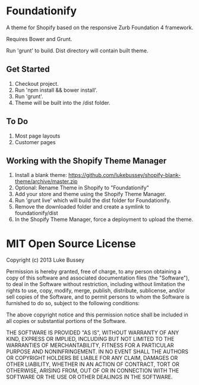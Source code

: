 Foundationify
==================

A theme for Shopify based on the responsive Zurb Foundation 4 framework.

Requires Bower and Grunt.

Run 'grunt' to build. Dist directory will contain built theme.

Get Started
-----------
1. Checkout project.
2. Run 'npm install && bower install'.
3. Run 'grunt'.
4. Theme will be built into the /dist folder.

To Do
-----
1. Most page layouts
2. Customer pages


Working with the Shopify Theme Manager
--------------------------------------

1. Install a blank theme:
https://github.com/lukebussey/shopify-blank-theme/archive/master.zip
2. Optional: Rename Theme in Shopify to "Foundationify"
3. Add your store and theme using the Shopify Theme Manager.
4. Run 'grunt live' which will build the dist folder for Foundationify.
5. Remove the downloaded folder and create a symlink to foundationify/dist
6. In the Shopify Theme Manager, force a deployment to upload the theme.

MIT Open Source License
=======================
Copyright (c) 2013 Luke Bussey

Permission is hereby granted, free of charge, to any person obtaining a copy of this software and associated documentation files (the "Software"), to deal in the Software without restriction, including without limitation the rights to use, copy, modify, merge, publish, distribute, sublicense, and/or sell copies of the Software, and to permit persons to whom the Software is furnished to do so, subject to the following conditions:

The above copyright notice and this permission notice shall be included in all copies or substantial portions of the Software.

THE SOFTWARE IS PROVIDED "AS IS", WITHOUT WARRANTY OF ANY KIND, EXPRESS OR IMPLIED, INCLUDING BUT NOT LIMITED TO THE WARRANTIES OF MERCHANTABILITY, FITNESS FOR A PARTICULAR PURPOSE AND NONINFRINGEMENT. IN NO EVENT SHALL THE AUTHORS OR COPYRIGHT HOLDERS BE LIABLE FOR ANY CLAIM, DAMAGES OR OTHER LIABILITY, WHETHER IN AN ACTION OF CONTRACT, TORT OR OTHERWISE, ARISING FROM, OUT OF OR IN CONNECTION WITH THE SOFTWARE OR THE USE OR OTHER DEALINGS IN THE SOFTWARE.